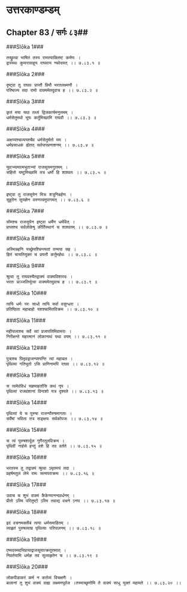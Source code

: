 उत्तरकाण्डम्डम्
===============================


## Chapter 83  / सर्गः ८३##


###Slōka 1###


    तच्छ्रुत्वा भाषितं तस्य रामस्याक्लिष्ट कर्मणः ।
    द्वास्स्थः कुमारावाहूय राघवाय न्यवेदयत् ।। ७.८३.१ ॥


###Slōka 2###


    दृष्ट्वा तु राघवः प्राप्तौ प्रियौ भरतलक्ष्मणौ ।
    परिष्वज्य तदा रामो वाक्यमेतदुवाच ह ।। ७.८३.२ ॥


###Slōka 3###


    कृतं मया यथा तथ्यं द्विजकार्यमनुत्तमम् ।
    धर्मसेतुमथो भूयः कर्तुमिच्छामि राघवौ ।। ७.८३.३ ॥


###Slōka 4###


    अक्षय्यश्चाव्ययश्चैव धर्मसेतुर्मतो मम ।
    धर्मप्रसाधकं ह्येतत् सर्वपापप्रणाशनम् ।। ७.८३.४ ॥


###Slōka 5###


    युवाभ्यामात्मभूताभ्यां राजसूयमनुत्तमम् ।
    सहितो यष्टुमिच्छामि तत्र धर्मो हि शाश्वतः ।। ७.८३.५ ॥


###Slōka 6###


    इष्ट्वा तु राजसूयेन मित्रः शत्रुनिबर्हणः ।
    सुहुतेन सुयज्ञेन वरुणत्वमुपागमत् ।। ७.८३.६ ॥


###Slōka 7###


    सोमश्च राजसूयेन इष्ट्वा धर्मेण धर्मवित् ।
    प्राप्तश्च सर्वलोकेषु कीर्तिस्थानं च शाश्वतम् ।। ७.८३.७ ॥


###Slōka 8###


    अस्मिन्नहनि यच्छ्रेयश्चिन्त्यतां तन्मया सह ।
    हितं चायतियुक्तं च प्रयतौ कर्तुमर्हथः ।। ७.८३.८ ॥


###Slōka 9###


    श्रुत्वा तु राघवस्यैतद्वाक्यं वाक्यविशारदः ।
    भरतः प्राञ्जलिर्भूत्वा वाक्यमेतदुवाच ह ।। ७.८३.९ ॥


###Slōka 10###


    त्वयि धर्मः परः साधो त्वयि सर्वा वसुन्धरा ।
    प्रतिष्ठिता महाबाहो यशश्चामितविक्रम ।। ७.८३.१० ॥


###Slōka 11###


    महीपालाश्च सर्वे त्वां प्रजापतिमिवामराः ।
    निरीक्षन्ते महात्मानं लोकानाथं यथा वयम् ।। ७.८३.११ ॥


###Slōka 12###


    पुत्राश्च पितृवद्राजन्पश्यन्ति त्वां महाबल ।
    पृथिव्या गतिभूतो ऽसि प्राणिनामपि राघव ।। ७.८३.१२ ॥


###Slōka 13###


    स त्वमेवंविधं यज्ञमाहर्तासि कथं नृप ।
    पृथिव्यां राजवंशानां विनाशो यत्र दृश्यते ।। ७.८३.१३ ॥


###Slōka 14###


    पृथिव्यां ये च पुरुषा राजन्पौरुषमागताः ।
    सर्वेषां भविता तत्र सङ्क्षयः सर्वकोपजः ।। ७.८३.१४ ॥


###Slōka 15###


    स त्वं पुरुषशार्दूल गुणैरतुलविक्रम ।
    पृथिवीं नार्हसे हन्तुं वशे हि तव वर्तते ।। ७.८३.१५ ॥


###Slōka 16###


    भरतस्य तु तद्वाक्यं श्रुत्वा ऽमृतमयं तदा ।
    प्रहर्षमतुलं लेभे रामः सत्यपराक्रमः ।। ७.८३.१६ ॥


###Slōka 17###


    उवाच च शुभं वाक्यं कैकेय्यानन्दवर्धनम् ।
    प्रीतो ऽस्मि परितुष्टो ऽस्मि तवाद्य वचने ऽनघ ।। ७.८३.१७ ॥


###Slōka 18###


    इदं वचनमक्लीबं त्वया धर्मसमाहितम् ।
    व्याहृतं पुरुषव्याघ्र पृथिव्याः परिपालनम् ।। ७.८३.१८ ॥


###Slōka 19###


    एष्यदस्मदभिप्रायाद्राजसूयात्क्रतूत्तमात् ।
    निवर्तयामि धर्मज्ञ तव सुव्याहृतेन च ।। ७.८३.१९ ॥


###Slōka 20###


    लोकपीडाकरं कर्म न कर्तव्यं विचक्षणैः ।
    बालानां तु शुभं वाक्यं ग्राह्य लक्ष्मणपूर्वज ।तस्माच्छृणोमि ते वाक्यं साधु युक्तं महामते ।। ७.८३.२० ।।


